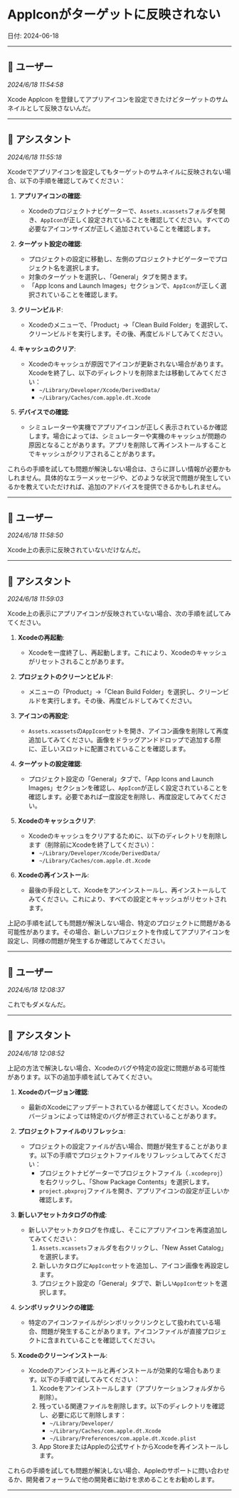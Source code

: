 # AppIconがターゲットに反映されない

日付: 2024-06-18

---

## 👤 ユーザー
*2024/6/18 11:54:58*

Xcode AppIcon を登録してアプリアイコンを設定できたけどターゲットのサムネイルとして反映さないんだ。

---

## 🤖 アシスタント
*2024/6/18 11:55:18*

Xcodeでアプリアイコンを設定してもターゲットのサムネイルに反映されない場合、以下の手順を確認してみてください：

1. **アプリアイコンの確認**:
   - Xcodeのプロジェクトナビゲーターで、`Assets.xcassets`フォルダを開き、`AppIcon`が正しく設定されていることを確認してください。すべての必要なアイコンサイズが正しく追加されていることを確認します。

2. **ターゲット設定の確認**:
   - プロジェクトの設定に移動し、左側のプロジェクトナビゲーターでプロジェクト名を選択します。
   - 対象のターゲットを選択し、「General」タブを開きます。
   - 「App Icons and Launch Images」セクションで、`AppIcon`が正しく選択されていることを確認します。

3. **クリーンビルド**:
   - Xcodeのメニューで、「Product」→「Clean Build Folder」を選択して、クリーンビルドを実行します。その後、再度ビルドしてみてください。

4. **キャッシュのクリア**:
   - Xcodeのキャッシュが原因でアイコンが更新されない場合があります。Xcodeを終了し、以下のディレクトリを削除または移動してみてください：
     - `~/Library/Developer/Xcode/DerivedData/`
     - `~/Library/Caches/com.apple.dt.Xcode`

5. **デバイスでの確認**:
   - シミュレーターや実機でアプリアイコンが正しく表示されているか確認します。場合によっては、シミュレーターや実機のキャッシュが問題の原因となることがあります。アプリを削除して再インストールすることでキャッシュがクリアされることがあります。

これらの手順を試しても問題が解決しない場合は、さらに詳しい情報が必要かもしれません。具体的なエラーメッセージや、どのような状況で問題が発生しているかを教えていただければ、追加のアドバイスを提供できるかもしれません。

---

## 👤 ユーザー
*2024/6/18 11:58:50*

Xcode上の表示に反映されていないだけなんだ。

---

## 🤖 アシスタント
*2024/6/18 11:59:03*

Xcode上の表示にアプリアイコンが反映されていない場合、次の手順を試してみてください。

1. **Xcodeの再起動**:
   - Xcodeを一度終了し、再起動します。これにより、Xcodeのキャッシュがリセットされることがあります。

2. **プロジェクトのクリーンとビルド**:
   - メニューの「Product」→「Clean Build Folder」を選択し、クリーンビルドを実行します。その後、再度ビルドしてみてください。

3. **アイコンの再設定**:
   - `Assets.xcassets`の`AppIcon`セットを開き、アイコン画像を削除して再度追加してみてください。画像をドラッグアンドドロップで追加する際に、正しいスロットに配置されていることを確認します。

4. **ターゲットの設定確認**:
   - プロジェクト設定の「General」タブで、「App Icons and Launch Images」セクションを確認し、`AppIcon`が正しく設定されていることを確認します。必要であれば一度設定を削除し、再度設定してみてください。

5. **Xcodeのキャッシュクリア**:
   - Xcodeのキャッシュをクリアするために、以下のディレクトリを削除します（削除前にXcodeを終了してください）：
     - `~/Library/Developer/Xcode/DerivedData/`
     - `~/Library/Caches/com.apple.dt.Xcode`

6. **Xcodeの再インストール**:
   - 最後の手段として、Xcodeをアンインストールし、再インストールしてみてください。これにより、すべての設定とキャッシュがリセットされます。

上記の手順を試しても問題が解決しない場合、特定のプロジェクトに問題がある可能性があります。その場合、新しいプロジェクトを作成してアプリアイコンを設定し、同様の問題が発生するか確認してみてください。

---

## 👤 ユーザー
*2024/6/18 12:08:37*

これでもダメなんだ。

---

## 🤖 アシスタント
*2024/6/18 12:08:52*

上記の方法で解決しない場合、Xcodeのバグや特定の設定に問題がある可能性があります。以下の追加手順を試してみてください。

1. **Xcodeのバージョン確認**:
   - 最新のXcodeにアップデートされているか確認してください。Xcodeのバージョンによっては特定のバグが修正されていることがあります。

2. **プロジェクトファイルのリフレッシュ**:
   - プロジェクトの設定ファイルが古い場合、問題が発生することがあります。以下の手順でプロジェクトファイルをリフレッシュしてみてください：
     - プロジェクトナビゲーターでプロジェクトファイル（`.xcodeproj`）を右クリックし、「Show Package Contents」を選択します。
     - `project.pbxproj`ファイルを開き、アプリアイコンの設定が正しいか確認します。

3. **新しいアセットカタログの作成**:
   - 新しいアセットカタログを作成し、そこにアプリアイコンを再度追加してみてください：
     1. `Assets.xcassets`フォルダを右クリックし、「New Asset Catalog」を選択します。
     2. 新しいカタログに`AppIcon`セットを追加し、アイコン画像を再設定します。
     3. プロジェクト設定の「General」タブで、新しい`AppIcon`セットを選択します。

4. **シンボリックリンクの確認**:
   - 特定のアイコンファイルがシンボリックリンクとして扱われている場合、問題が発生することがあります。アイコンファイルが直接プロジェクトに含まれていることを確認してください。

5. **Xcodeのクリーンインストール**:
   - Xcodeのアンインストールと再インストールが効果的な場合もあります。以下の手順で試してみてください：
     1. Xcodeをアンインストールします（アプリケーションフォルダから削除）。
     2. 残っている関連ファイルを削除します。以下のディレクトリを確認し、必要に応じて削除します：
        - `~/Library/Developer/`
        - `~/Library/Caches/com.apple.dt.Xcode`
        - `~/Library/Preferences/com.apple.dt.Xcode.plist`
     3. App StoreまたはAppleの公式サイトからXcodeを再インストールします。

これらの手順を試しても問題が解決しない場合、Appleのサポートに問い合わせるか、開発者フォーラムで他の開発者に助けを求めることをお勧めします。

---
